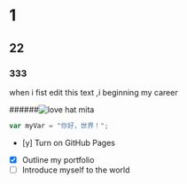 # 1
## 22
### 333
when i fist edit this text ,i beginning my career

######![love hat mita](https://github.com/user-attachments/assets/8d677175-781c-4882-bc3a-5e1fa19c85d2)

``` javascript
var myVar = "你好，世界！";
```

- [y] Turn on GitHub Pages
- [x] Outline my portfolio
- [ ] Introduce myself to the world
